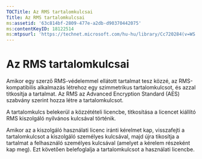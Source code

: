 ```yaml
---
TOCTitle: Az RMS tartalomkulcsai
Title: Az RMS tartalomkulcsai
ms:assetid: '63c814bf-2809-477e-a2db-d90370442075'
ms:contentKeyID: 18122514
ms:mtpsurl: 'https://technet.microsoft.com/hu-hu/library/Cc720284(v=WS.10)'
---
```


Az RMS tartalomkulcsai
======================

Amikor egy szerző RMS-védelemmel ellátott tartalmat tesz közzé, az RMS-kompatibilis alkalmazás létrehoz egy szimmetrikus tartalomkulcsot, és azzal titkosítja a tartalmat. Az RMS az Advanced Encryption Standard (AES) szabvány szerint hozza létre a tartalomkulcsot.

A tartalomkulcs belekerül a közzétételi licencbe, titkosítása a licencet kiállító RMS kiszolgáló nyilvános kulcsával történik.

Amikor az a kiszolgáló használati licenc iránti kérelmet kap, visszafejti a tartalomkulcsot a kiszolgáló személyes kulcsával, majd újra tikosítja a tartalmat a felhasználó személyes kulcsával (amelyet a kérelem részeként kap meg). Ezt követően belefoglalja a tartalomkulcsot a használati licencbe.
